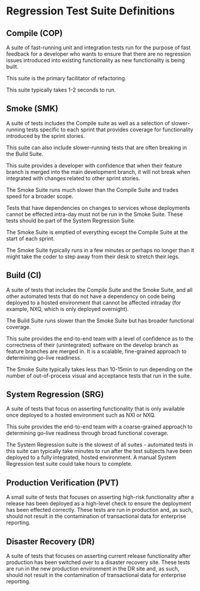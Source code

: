 # Regression Test Suite Definitions

## Compile (COP)

A suite of fast-running unit and integration tests run for the purpose of fast feedback for a developer who wants to ensure that there are no regression issues introduced into existing functionality as new functionality is being built.

This suite is the primary facilitator of refactoring.

This suite typically takes 1-2 seconds to run.

## Smoke (SMK)

A suite of tests includes the Compile suite as well as a selection of slower-running tests specific to each sprint that provides coverage for functionality introduced by the sprint stories.

This suite can also include slower-running tests that are often breaking in the Build Suite.

This suite provides a developer with confidence that when their feature branch is merged into the main development branch, it will not break when integrated with changes related to other sprint stories.

The Smoke Suite runs much slower than the Compile Suite and trades speed for a broader scope.

Tests that have dependencies on changes to services whose deployments cannot be effected intra-day must not be run in the Smoke Suite. These tests should be part of the System Regression Suite.

The Smoke Suite is emptied of everything except the Compile Suite at the start of each sprint.

The Smoke Suite typically runs in a few minutes or perhaps no longer than it might take the coder to step away from their desk to stretch their legs.

## Build (CI)

A suite of tests that includes the Compile Suite and the Smoke Suite, and all other automated tests that do not have a dependency on code being deployed to a hosted environment that cannot be affected intraday (for example, NXQ, which is only deployed overnight).

The Build Suite runs slower than the Smoke Suite but has broader functional coverage.

This suite provides the end-to-end team with a level of confidence as to the correctness of their (unintegrated) software on the develop branch as feature branches are merged in. It is a scalable, fine-grained approach to determining go-live readiness.

The Smoke Suite typically takes less than 10-15min to run depending on the number of out-of-process visual and acceptance tests that run in the suite.

## System Regression (SRG)

A suite of tests that focus on asserting functionality that is only available once deployed to a hosted environment such as NXI or NXQ.

This suite provides the end-to-end team with a coarse-grained approach to determining go-live readiness through broad functional coverage.

The System Regression suite is the slowest of all suites - automated tests in this suite can typically take minutes to run after the test subjects have been deployed to a fully integrated, hosted environment. A manual System Regression test suite could take hours to complete.

## Production Verification (PVT)

A small suite of tests that focuses on asserting high-risk functionality after a release has been deployed as a high-level check to ensure the deployment has been effected correctly. These tests are run in production and, as such, should not result in the contamination of transactional data for enterprise reporting.

## Disaster Recovery (DR)

A suite of tests that focuses on asserting current release functionality after production has been switched over to a disaster recovery site. These tests are run in the new production environment in the DR site and, as such, should not result in the contamination of transactional data for enterprise reporting.
